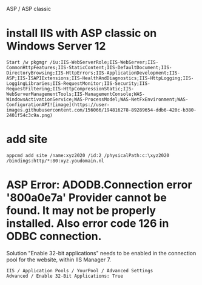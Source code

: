 ASP / ASP classic

# install IIS with ASP classic on Windows Server 12
```batch
Start /w pkgmgr /iu:IIS-WebServerRole;IIS-WebServer;IIS-CommonHttpFeatures;IIS-StaticContent;IIS-DefaultDocument;IIS-DirectoryBrowsing;IIS-HttpErrors;IIS-ApplicationDevelopment;IIS-ASP;IIS-ISAPIExtensions;IIS-HealthAndDiagnostics;IIS-HttpLogging;IIS-LoggingLibraries;IIS-RequestMonitor;IIS-Security;IIS-RequestFiltering;IIS-HttpCompressionStatic;IIS-WebServerManagementTools;IIS-ManagementConsole;WAS-WindowsActivationService;WAS-ProcessModel;WAS-NetFxEnvironment;WAS-ConfigurationAPI![image](https://user-images.githubusercontent.com/156066/194816278-89289654-ddb6-420c-b380-2401f54c3c9a.png)
```

# add site
```batch
appcmd add site /name:xyz2020 /id:2 /physicalPath:c:\xyz2020 /bindings:http/*:80:xyz.youdomain.nl 
```

# ASP Error: ADODB.Connection error '800a0e7a' Provider cannot be found. It may not be properly installed. Also error code 126 in ODBC connection.
Solution "Enable 32-bit applications" needs to be enabled in the connection pool for the website, within IIS Manager 7.
```text
IIS / Application Pools / YourPool / Advanced Settings
Advanced / Enable 32-Bit Applications: True
```





